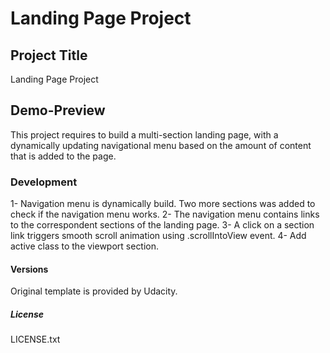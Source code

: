 # Landing Page Project

## Project Title

Landing Page Project

## Demo-Preview

This project requires to build a multi-section landing page, with a dynamically updating navigational menu based on the amount of content that is added to the page.

### Development

1- Navigation menu is dynamically build. Two more sections was added to check if the navigation menu works.
2- The navigation menu contains links to the correspondent sections of the landing page.
3- A click on a section link triggers smooth scroll animation using .scrollIntoView event.
4- Add active class to the viewport section.

#### Versions

Original template is provided by Udacity.

##### License

LICENSE.txt
